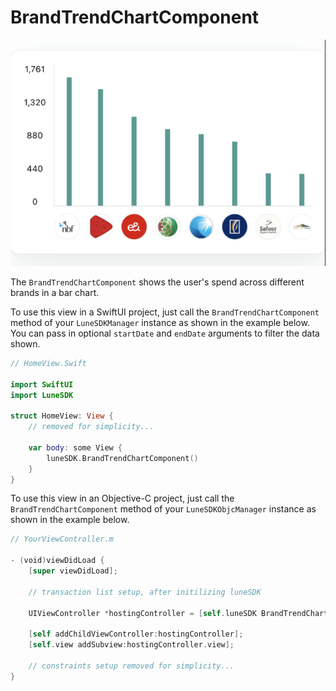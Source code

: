 # BrandTrendChartComponent

![](../assets/da7f3c31966b2da07110d277a2ff9ce113ccf3b6.png)

The `BrandTrendChartComponent` shows the user's spend across different
brands in a bar chart.

To use this view in a SwiftUI project, just call the
`BrandTrendChartComponent` method of your `LuneSDKManager` instance as
shown in the example below. You can pass in optional `startDate` and
`endDate` arguments to filter the data shown.

```swift
// HomeView.Swift

import SwiftUI
import LuneSDK

struct HomeView: View {
    // removed for simplicity...

    var body: some View {
        luneSDK.BrandTrendChartComponent()
    }
}
```

To use this view in an Objective-C project, just call the
`BrandTrendChartComponent` method of your `LuneSDKObjcManager` instance
as shown in the example below.

```swift
// YourViewController.m

- (void)viewDidLoad {
    [super viewDidLoad];
    
    // transaction list setup, after initilizing luneSDK

    UIViewController *hostingController = [self.luneSDK BrandTrendChartComponentWithStartDate:nil endDate:nil];

    [self addChildViewController:hostingController];
    [self.view addSubview:hostingController.view];
    
    // constraints setup removed for simplicity...
}
```
